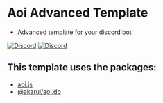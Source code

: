# Aoi Advanced Template
- Advanced template for your discord bot

[![Discord](https://img.shields.io/badge/Discord-%235865F2.svg?style=for-the-badge&logo=discord&logoColor=white)](https://discord.com/invite/HMUfMXDQsV)
[![Discord](https://img.shields.io/badge/Discord-%235865F2.svg?style=for-the-badge&logo=discord&logoColor=white)](https://discord.gg/CWkDtYT8py)

## This template uses the packages:
- [aoi.js](https://www.npmjs.com/package/aoi.js)
- [@akarui/aoi.db](https://www.npmjs.com/package/@akarui/aoi.db)
